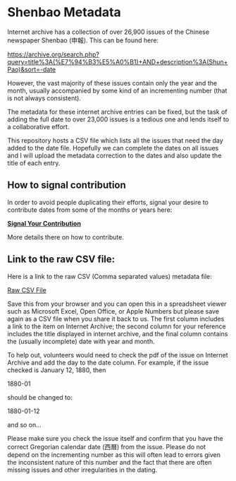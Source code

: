 # Shenbao Metadata

Internet archive has a collection of over 26,900 issues of the Chinese newspaper Shenbao (申報). This can be found here:

https://archive.org/search.php?query=title%3A(%E7%94%B3%E5%A0%B1)+AND+description%3A(Shun+Pao)&sort=-date

However, the vast majority of these issues contain only the year and the month, usually accompanied by some kind of an incrementing number (that is not always consistent).

The metadata for these internet archive entries can be fixed, but the task of adding the full date to over 23,000 issues is a tedious one and lends itself to a collaborative effort. 

This repository hosts a CSV file which lists all the issues that need the day added to the date file. Hopefully we can complete the dates on all issues and I will upload the metadata correction to the dates and also update the title of each entry.

## How to signal contribution

In order to avoid people duplicating their efforts, signal your desire to contribute dates from some of the months or years here:

**[Signal Your Contribution](https://github.com/ephialtes-t/shenbao-metadata/discussions/1)**

More details there on how to contribute.

## Link to the raw CSV file:

Here is a link to the raw CSV (Comma separated values) metadata file:

[Raw CSV File](https://raw.githubusercontent.com/ephialtes-t/shenbao-metadata/main/metadata.csv) 

Save this from your browser and you can open this in a spreadsheet viewer such as Microsoft Excel, Open Office, or Apple Numbers but please save again as a CSV file when you share it back to us. The first column includes a link to the item on Internet Archive; the second column for your reference includes the title displayed in internet archive, and the final column contains the (usually incomplete) date with year and month.

To help out, volunteers would need to check the pdf of the issue on Internet Archive and add the day to the date column. For example, if the issue checked is January 12, 1880, then 

1880-01

should be changed to:

1880-01-12

and so on...

Please make sure you check the issue itself and confirm that you have the correct Gregorian calendar date (西曆) from the issue. Please do not depend on the incrementing number as this will often lead to errors given the inconsistent nature of this number and the fact that there are often missing issues and other irregularities in the dating.
